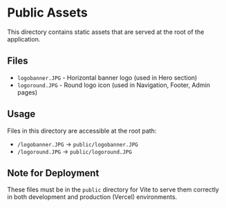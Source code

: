 # Public Assets

This directory contains static assets that are served at the root of the application.

## Files

- `logobanner.JPG` - Horizontal banner logo (used in Hero section)
- `logoround.JPG` - Round logo icon (used in Navigation, Footer, Admin pages)

## Usage

Files in this directory are accessible at the root path:
- `/logobanner.JPG` → `public/logobanner.JPG`
- `/logoround.JPG` → `public/logoround.JPG`

## Note for Deployment

These files must be in the `public` directory for Vite to serve them correctly in both development and production (Vercel) environments.
